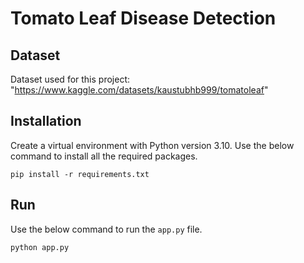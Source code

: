 # Tomato Leaf Disease Detection

## Dataset

Dataset used for this project: "https://www.kaggle.com/datasets/kaustubhb999/tomatoleaf"

## Installation

Create a virtual environment with Python version 3.10.
Use the below command to install all the required packages.
```
pip install -r requirements.txt
```

## Run

Use the below command to run the `app.py` file.
```
python app.py
```